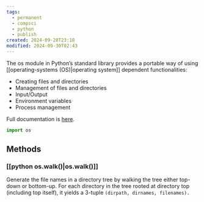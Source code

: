 ```yaml
---
tags:
  - permanent
  - compsci
  - python
  - publish
created: 2024-09-28T23:18
modified: 2024-09-30T02:43
---
```

The os module in Python’s standard library provides a portable way of using [[operating-systems (OS)|operating system]] dependent functionalities:

- Creating files and directories 
- Management of files and directories
- Input/Output
- Environment variables
- Process management

Full documentation is [here](https://docs.python.org/3/library/os.html).

```python
import os
```

## Methods
### [[python os.walk()|os.walk()]]

Generate the file names in a directory tree by walking the tree either top-down or bottom-up. For each directory in the tree rooted at directory top (including top itself), it yields a 3-tuple `(dirpath, dirnames, filenames).`

